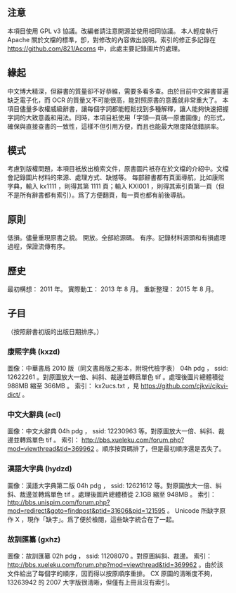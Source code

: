 ## 注意
本項目使用 GPL v3 協議。改編者請注意開源並使用相同協議。
本人輕度執行 Apache 關於文檔的標準，卽，對修改的內容做出說明。索引的修正多記錄在 https://github.com/821/Acorns 中，此處主要記錄圖片的處理。

## 緣起
中文博大精深，但辭書的質量卻不好恭維，需要多看多查。由於目前中文辭書普遍缺乏電子化，而 OCR 的質量又不可能很高，能對照原書的意義就非常重大了。
本項目儘量多收權威級辭書，讓每個字詞都能輕鬆找到多種解釋，讓人能夠快速把握字詞的大致意義和用法。同時，本項目衹使用「字頭—頁碼—原書圖像」的形式，確保與直接查書的一致性，這樣不但引用方便，而且也能最大限度降低錯誤率。

## 模式
考慮到版權問題，本項目衹放出檢索文件，原書圖片衹存在於文檔的介紹中。文檔會記錄圖片材料的來源、處理方式、缺憾等。
每部辭書都有頁面導航，比如康煕字典，輸入 kx1111 ，則得其第 1111 頁；輸入 KXI001 ，則得其索引頁第一頁（但不是所有辭書都有索引）。爲了方便翻頁，每一頁也都有前後導航。

## 原則
低損。儘量重現原書之貌。
開放。全部給源碼。
有序。記錄材料源頭和有損處理過程，保證流傳有序。

## 歷史
最初構想： 2011 年。
實際動工： 2013 年 8 月。
重新整理： 2015 年 8 月。

## 子目
（按照辭書初版的出版日期排序。）

### 康煕字典 (kxzd)
圖像：中華書局 2010 版（同文書局版之影本，附現代檢字表） 04h pdg ， ssid: 12622261 。對原圖放大一倍、糾斜、裁邊並轉爲單色 tif 。處理後圖片總體積從 988MB 縮至 366MB 。
索引： kx2ucs.txt ，見 https://github.com/cjkvi/cjkvi-dict/ 。

### 中文大辭典 (ecl)
圖像：中文大辭典 04h pdg ， ssid: 12230963 等。對原圖放大一倍、糾斜、裁邊並轉爲單色 tif 。
索引： http://bbs.xueleku.com/forum.php?mod=viewthread&tid=369962 。順序按頁碼排了，但是最初順序還是丟失了。

### 漢語大字典 (hydzd)
圖像：漢語大字典第二版 04h pdg ， ssid: 12621612 等。對原圖放大一倍、糾斜、裁邊並轉爲單色 tif 。處理後圖片總體積從 2.1GB 縮至 948MB 。
索引： http://bbs.unispim.com/forum.php?mod=redirect&goto=findpost&ptid=31606&pid=121595 。 Unicode 所缺字原作 X ，現作「缺字」。爲了便於檢閱，這些缺字統合在了一起。

### 故訓匯纂 (gxhz)
圖像：故訓匯纂 02h pdg ， ssid: 11208070 。對原圖糾斜、裁邊。
索引： http://bbs.xueleku.com/forum.php?mod=viewthread&tid=369962 。由於該文件給出了每個字的順序，因而得以按原順序重排。
CX 原圖的淸晰度不夠， 13263942 的 2007 大字版很淸晰，但僅有上冊且沒有索引。